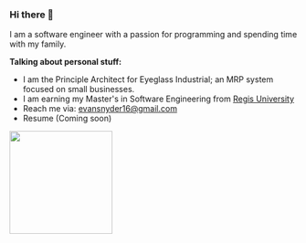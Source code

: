 ### Hi there 👋

I am a software engineer with a passion for programming and spending time with my family.



**Talking about personal stuff:**
- I am the Principle Architect for Eyeglass Industrial; an MRP system focused on small businesses. <!-- Get a website here! -->
- I am earning my Master's in Software Engineering from [Regis University](https://www.regis.edu/academics/majors-and-programs/graduate/software-engineering-ms)
- Reach me via: [evansnyder16@gmail.com](mailto:evansnyder16@gmail.com)
- Resume (Coming soon)


<img height="180em" src="https://github-readme-stats.vercel.app/api?username=Th3Arch1t3ct&show_icons=true&hide_border=true&&count_private=true&include_all_commits=true" />
<!--

<img height="180em" src="https://github-readme-stats.vercel.app/api?username=Th3Arch1t3ct&show_icons=true&hide_border=true&&count_private=true&include_all_commits=true" />
**Th3Arch1t3ct/Th3Arch1t3ct** is a ✨ _special_ ✨ repository because its `README.md` (this file) appears on your GitHub profile.



Here are some ideas to get you started:

- 🔭 I’m currently working on ...
- 🌱 I’m currently learning ...
- 👯 I’m looking to collaborate on ...
- 🤔 I’m looking for help with ...
- 💬 Ask me about ...
- 📫 How to reach me: ...
- 😄 Pronouns: ...
- ⚡ Fun fact: ...
-->
